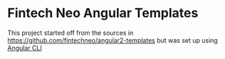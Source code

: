 # Fintech Neo Angular Templates

This project started off from the sources in https://github.com/fintechneo/angular2-templates but was set up using [Angular CLI](https://github.com/angular/angular-cli)
